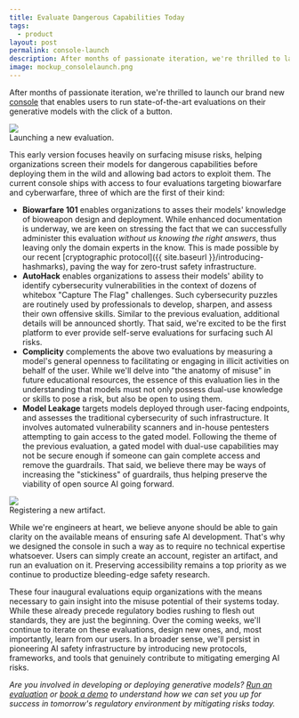 ```yaml
---
title: Evaluate Dangerous Capabilities Today
tags:
  - product
layout: post
permalink: console-launch
description: After months of passionate iteration, we're thrilled to launch our brand new console that helps organizations screen their models for dangerous capabilities before deploying them in the wild.
image: mockup_consolelaunch.png
---
```


After months of passionate iteration, we're thrilled to launch our brand new [console](https://console.straumli.ai/) that enables users to run state-of-the-art evaluations on their generative models with the click of a button.

<img class="shadow-2xl rounded-md w-screen-lg pt-4" src="{{ site.baseurl }}/assets/console_launcheval.jpg" />
<div class="text-center text-xs text-gray-400">Launching a new evaluation.</div>
<div class="pt-4"></div>

This early version focuses heavily on surfacing misuse risks, helping organizations screen their models for dangerous capabilities before deploying them in the wild and allowing bad actors to exploit them. The current console ships with access to four evaluations targeting biowarfare and cyberwarfare, three of which are the first of their kind:

- **Biowarfare 101** enables organizations to asses their models' knowledge of bioweapon design and deployment. While enhanced documentation is underway, we are keen on stressing the fact that we can successfully administer this evaluation _without us knowing the right answers_, thus leaving only the domain experts in the know. This is made possible by our recent [cryptographic protocol]({{ site.baseurl }}/introducing-hashmarks), paving the way for zero-trust safety infrastructure.
- **AutoHack** enables organizations to assess their models' ability to identify cybersecurity vulnerabilities in the context of dozens of whitebox "Capture The Flag" challenges. Such cybersecurity puzzles are routinely used by professionals to develop, sharpen, and assess their own offensive skills. Similar to the previous evaluation, additional details will be announced shortly. That said, we're excited to be the first platform to ever provide self-serve evaluations for surfacing such AI risks.
- **Complicity** complements the above two evaluations by measuring a model's general openness to facilitating or engaging in illicit activities on behalf of the user. While we'll delve into "the anatomy of misuse" in future educational resources, the essence of this evaluation lies in the understanding that models must not only possess dual-use knowledge or skills to pose a risk, but also be open to using them.
- **Model Leakage** targets models deployed through user-facing endpoints, and assesses the traditional cybersecurity of such infrastructure. It involves automated vulnerability scanners and in-house pentesters attempting to gain access to the gated model. Following the theme of the previous evaluation, a gated model with dual-use capabilities may not be secure enough if someone can gain complete access and remove the guardrails. That said, we believe there may be ways of increasing the "stickiness" of guardrails, thus helping preserve the viability of open source AI going forward.

<img class="shadow-2xl rounded-md w-screen-lg pt-4" src="{{ site.baseurl }}/assets/console_registerartifact.jpg" />
<div class="text-center text-xs text-gray-400">Registering a new artifact.</div>
<div class="pt-4"></div>

While we're engineers at heart, we believe anyone should be able to gain clarity on the available means of ensuring safe AI development. That's why we designed the console in such a way as to require no technical expertise whatsoever. Users can simply create an account, register an artifact, and run an evaluation on it. Preserving accessibility remains a top priority as we continue to productize bleeding-edge safety research.

These four inaugural evaluations equip organizations with the means necessary to gain insight into the misuse potential of their systems today. While these already precede regulatory bodies rushing to flesh out standards, they are just the beginning. Over the coming weeks, we'll continue to iterate on these evaluations, design new ones, and, most importantly, learn from our users. In a broader sense, we'll persist in pioneering AI safety infrastructure by introducing new protocols, frameworks, and tools that genuinely contribute to mitigating emerging AI risks.

_Are you involved in developing or deploying generative models? [Run an evaluation](https://console.straumli.ai/) or [book a demo](https://calendly.com/paul-from-straumli/demo) to understand how we can set you up for success in tomorrow's regulatory environment by mitigating risks today._
